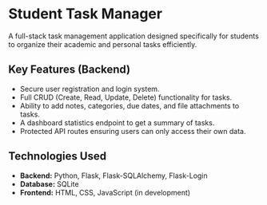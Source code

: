 # Student Task Manager

A full-stack task management application designed specifically for students to organize their academic and personal tasks efficiently.

## Key Features (Backend)
- Secure user registration and login system.
- Full CRUD (Create, Read, Update, Delete) functionality for tasks.
- Ability to add notes, categories, due dates, and file attachments to tasks.
- A dashboard statistics endpoint to get a summary of tasks.
- Protected API routes ensuring users can only access their own data.

## Technologies Used
- **Backend:** Python, Flask, Flask-SQLAlchemy, Flask-Login
- **Database:** SQLite
- **Frontend:** HTML, CSS, JavaScript (in development)
